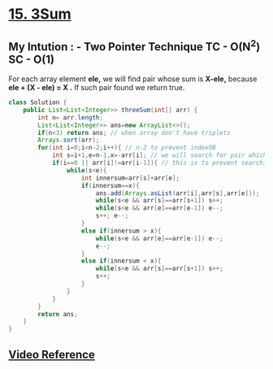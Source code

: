 # **[15. 3Sum](https://leetcode.com/problems/3sum/)**

## My Intution : - Two Pointer Technique TC - O(N<sup>2</sup>) SC - O(1)

For each array element **ele,** we will find pair whose sum is **X-ele,** because **ele + (X - ele) = X .** If such pair found we return true.

```java
class Solution {
    public List<List<Integer>> threeSum(int[] arr) {
        int n= arr.length;
        List<List<Integer>> ans=new ArrayList<>();
        if(n<3) return ans; // when array don't have triplets
        Arrays.sort(arr);
        for(int i=0;i<n-2;i++){ // n-2 to prevent indexOB 
            int s=i+1,e=n-1,x=-arr[i]; // we will search for pair which will give -arr[i] to get triplet 0
            if(i==0 || arr[i]!=arr[i-1]){ // this is to prevent searching for duplicates, we allow in i=0 bcz its 1st element
                while(s<e){
                    int innersum=arr[s]+arr[e];
                    if(innersum==x){
                        ans.add(Arrays.asList(arr[i],arr[s],arr[e]));
                        while(s<e && arr[s]==arr[s+1]) s++;
                        while(s<e && arr[e]==arr[e-1]) e--;
                        s++; e--;
                    }
                    else if(innersum > x){
                        while(s<e && arr[e]==arr[e-1]) e--;
                        e--;
                    }
                    else if(innersum < x){
                        while(s<e && arr[s]==arr[s+1]) s++;
                        s++;
                    }
                }
            }
        }
        return ans;
    }
}
```
## **[Video Reference](https://youtu.be/onLoX6Nhvmg)**